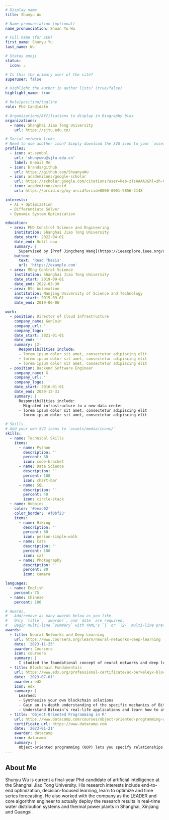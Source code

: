 ```yaml
---
# Display name
title: Shunyu Wu

# Name pronunciation (optional)
name_pronunciation: Shuan Yu Wu

# Full name (for SEO)
first_name: Shunyu Yu
last_name: Wu

# Status emoji
status:
  icon: ☕️

# Is this the primary user of the site?
superuser: false

# Highlight the author in author lists? (true/false)
highlight_name: true

# Role/position/tagline
role: Phd Candidate

# Organizations/Affiliations to display in Biography blox
organizations:
  - name: Shanghai Jiao Tong University
    url: https://sjtu.edu.cn/

# Social network links
# Need to use another icon? Simply download the SVG icon to your `assets/media/icons/` folder.
profiles:
  - icon: at-symbol
    url: 'shunyuwu@sjtu.edu.cn'
    label: E-mail Me
  - icon: brands/github
    url: https://github.com/ShuanyuWu
  - icon: academicons/google-scholar
    url: https://scholar.google.com/citations?user=keb-zTsAAAAJ&hl=zh-CN&oi=ao
  - icon: academicons/orcid
    url: https://orcid.org/my-orcid?orcid=0000-0001-9856-2148

interests:
  - AI + Optimization
  - Differentiate Solver
  - Dynamic System Optimization

education:
  - area: PhD Constrol Science and Engineering
    institution: Shanghai Jiao Tong University
    date_start: 2022-04-01
    date_end: Until now
    summary: |
      Supervised by [Prof Jingcheng Wang](https://ieeexplore.ieee.org/author/37280547200). Presented papers at IEEE transaction and Elsevier Q1 journals.
    button:
      text: 'Read Thesis'
      url: 'https://example.com'
  - area: MEng Control Science
    institution: Shanghai Jiao Tong University
    date_start: 2019-09-01
    date_end: 2022-03-30
  - area: BSc Automation
    institution: Nanjing University of Science and Technology
    date_start: 2015-09-01
    date_end: 2019-06-06

work:
  - position: Director of Cloud Infrastructure
    company_name: GenCoin
    company_url: ''
    company_logo: ''
    date_start: 2021-01-01
    date_end: ''
    summary: |2-
      Responsibilities include:
      - lorem ipsum dolor sit amet, consectetur adipiscing elit
      - lorem ipsum dolor sit amet, consectetur adipiscing elit
      - lorem ipsum dolor sit amet, consectetur adipiscing elit
  - position: Backend Software Engineer
    company_name: X
    company_url: ''
    company_logo: ''
    date_start: 2016-01-01
    date_end: 2020-12-31
    summary: |
      Responsibilities include:
      - Migrated infrastructure to a new data center
      - lorem ipsum dolor sit amet, consectetur adipiscing elit
      - lorem ipsum dolor sit amet, consectetur adipiscing elit

# Skills
# Add your own SVG icons to `assets/media/icons/`
skills:
  - name: Technical Skills
    items:
      - name: Python
        description: ''
        percent: 80
        icon: code-bracket
      - name: Data Science
        description: ''
        percent: 100
        icon: chart-bar
      - name: SQL
        description: ''
        percent: 40
        icon: circle-stack
  - name: Hobbies
    color: '#eeac02'
    color_border: '#f0bf23'
    items:
      - name: Hiking
        description: ''
        percent: 60
        icon: person-simple-walk
      - name: Cats
        description: ''
        percent: 100
        icon: cat
      - name: Photography
        description: ''
        percent: 80
        icon: camera

languages:
  - name: English
    percent: 75
  - name: Chinese
    percent: 100

# Awards.
#   Add/remove as many awards below as you like.
#   Only `title`, `awarder`, and `date` are required.
#   Begin multi-line `summary` with YAML's `|` or `|2-` multi-line prefix and indent 2 spaces below.
awards:
  - title: Neural Networks and Deep Learning
    url: https://www.coursera.org/learn/neural-networks-deep-learning
    date: '2023-11-25'
    awarder: Coursera
    icon: coursera
    summary: |
      I studied the foundational concept of neural networks and deep learning. By the end, I was familiar with the significant technological trends driving the rise of deep learning; build, train, and apply fully connected deep neural networks; implement efficient (vectorized) neural networks; identify key parameters in a neural network’s architecture; and apply deep learning to your own applications.
  - title: Blockchain Fundamentals
    url: https://www.edx.org/professional-certificate/uc-berkeleyx-blockchain-fundamentals
    date: '2023-07-01'
    awarder: edX
    icon: edx
    summary: |
      Learned:
      - Synthesize your own blockchain solutions
      - Gain an in-depth understanding of the specific mechanics of Bitcoin
      - Understand Bitcoin’s real-life applications and learn how to attack and destroy Bitcoin, Ethereum, smart contracts and Dapps, and alternatives to Bitcoin’s Proof-of-Work consensus algorithm
  - title: 'Object-Oriented Programming in R'
    url: https://www.datacamp.com/courses/object-oriented-programming-with-s3-and-r6-in-r
    certificate_url: https://www.datacamp.com
    date: '2023-01-21'
    awarder: datacamp
    icon: datacamp
    summary: |
      Object-oriented programming (OOP) lets you specify relationships between functions and the objects that they can act on, helping you manage complexity in your code. This is an intermediate level course, providing an introduction to OOP, using the S3 and R6 systems. S3 is a great day-to-day R programming tool that simplifies some of the functions that you write. R6 is especially useful for industry-specific analyses, working with web APIs, and building GUIs.
---
```


## About Me

Shunyu Wu is current a final-year Phd candidate of artificial intelligence at the Shanghai Jiao Tong University. His research interests include end-to-end optimization, decision-focused learning, learn to optimize and time series forecasting. He also worked with the company as the LEADER and core algorithm engineer to actually deploy the research results in real-time water distribution systems and thermal power plants in Shanghai, Xinjiang and Guangxi.